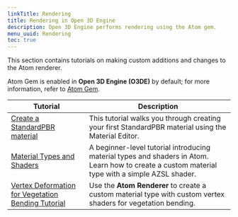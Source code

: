 ```yaml
---
linkTitle: Rendering
title: Rendering in Open 3D Engine
description: Open 3D Engine performs rendering using the Atom gem.
menu_uuid: Rendering
toc: true
---
```


This section contains tutorials on making custom additions and changes to the Atom renderer. 

Atom Gem is enabled in **Open 3D Engine (O3DE)** by default; for more information, refer to [Atom Gem](/docs/user-guide/gems/reference/rendering/atom/atom/).

| Tutorial | Description |
| - | - |
| [Create a StandardPBR material](create-standardpbr-material/) | This tutorial walks you through creating your first StandardPBR material using the Material Editor. | 
| [Material Types and Shaders](get-started-materialtypes-and-shaders/) | A beginner-level tutorial introducing material types and shaders in Atom. Learn how to create a custom material type with a simple AZSL shader. | 
| [Vertex Deformation for Vegetation Bending Tutorial](vegetation-bending-tutorial) | Use the **Atom Renderer** to create a custom material type with custom vertex shaders for vegetation bending. |